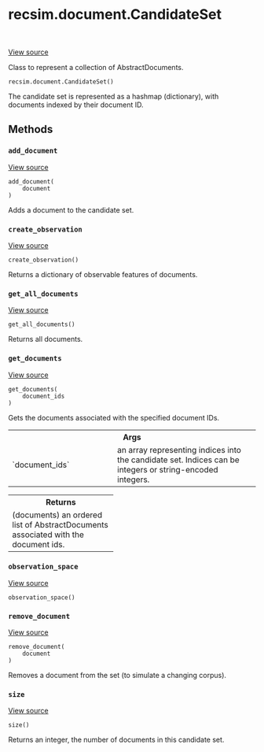 <div itemscope itemtype="http://developers.google.com/ReferenceObject">
<meta itemprop="name" content="recsim.document.CandidateSet" />
<meta itemprop="path" content="Stable" />
<meta itemprop="property" content="__init__"/>
<meta itemprop="property" content="add_document"/>
<meta itemprop="property" content="create_observation"/>
<meta itemprop="property" content="get_all_documents"/>
<meta itemprop="property" content="get_documents"/>
<meta itemprop="property" content="observation_space"/>
<meta itemprop="property" content="remove_document"/>
<meta itemprop="property" content="size"/>
</div>

# recsim.document.CandidateSet

<!-- Insert buttons and diff -->

<table class="tfo-notebook-buttons tfo-api" align="left">

</table>

<a target="_blank" href="https://github.com/google-research/recsim/tree/master/recsim/document.py">View
source</a>

Class to represent a collection of AbstractDocuments.

<pre class="devsite-click-to-copy prettyprint lang-py tfo-signature-link">
<code>recsim.document.CandidateSet()
</code></pre>

<!-- Placeholder for "Used in" -->

The candidate set is represented as a hashmap (dictionary), with documents
indexed by their document ID.

## Methods

<h3 id="add_document"><code>add_document</code></h3>

<a target="_blank" href="https://github.com/google-research/recsim/tree/master/recsim/document.py">View
source</a>

<pre class="devsite-click-to-copy prettyprint lang-py tfo-signature-link">
<code>add_document(
    document
)
</code></pre>

Adds a document to the candidate set.

<h3 id="create_observation"><code>create_observation</code></h3>

<a target="_blank" href="https://github.com/google-research/recsim/tree/master/recsim/document.py">View
source</a>

<pre class="devsite-click-to-copy prettyprint lang-py tfo-signature-link">
<code>create_observation()
</code></pre>

Returns a dictionary of observable features of documents.

<h3 id="get_all_documents"><code>get_all_documents</code></h3>

<a target="_blank" href="https://github.com/google-research/recsim/tree/master/recsim/document.py">View
source</a>

<pre class="devsite-click-to-copy prettyprint lang-py tfo-signature-link">
<code>get_all_documents()
</code></pre>

Returns all documents.

<h3 id="get_documents"><code>get_documents</code></h3>

<a target="_blank" href="https://github.com/google-research/recsim/tree/master/recsim/document.py">View
source</a>

<pre class="devsite-click-to-copy prettyprint lang-py tfo-signature-link">
<code>get_documents(
    document_ids
)
</code></pre>

Gets the documents associated with the specified document IDs.

<!-- Tabular view -->

 <table class="responsive fixed orange">
<colgroup><col width="214px"><col></colgroup>
<tr><th colspan="2">Args</th></tr>

<tr>
<td>
`document_ids`
</td>
<td>
an array representing indices into the candidate set.
Indices can be integers or string-encoded integers.
</td>
</tr>
</table>

<!-- Tabular view -->

 <table class="responsive fixed orange">
<colgroup><col width="214px"><col></colgroup>
<tr><th colspan="2">Returns</th></tr>
<tr class="alt">
<td colspan="2">
(documents) an ordered list of AbstractDocuments associated with the
document ids.
</td>
</tr>

</table>

<h3 id="observation_space"><code>observation_space</code></h3>

<a target="_blank" href="https://github.com/google-research/recsim/tree/master/recsim/document.py">View
source</a>

<pre class="devsite-click-to-copy prettyprint lang-py tfo-signature-link">
<code>observation_space()
</code></pre>

<h3 id="remove_document"><code>remove_document</code></h3>

<a target="_blank" href="https://github.com/google-research/recsim/tree/master/recsim/document.py">View
source</a>

<pre class="devsite-click-to-copy prettyprint lang-py tfo-signature-link">
<code>remove_document(
    document
)
</code></pre>

Removes a document from the set (to simulate a changing corpus).

<h3 id="size"><code>size</code></h3>

<a target="_blank" href="https://github.com/google-research/recsim/tree/master/recsim/document.py">View
source</a>

<pre class="devsite-click-to-copy prettyprint lang-py tfo-signature-link">
<code>size()
</code></pre>

Returns an integer, the number of documents in this candidate set.
